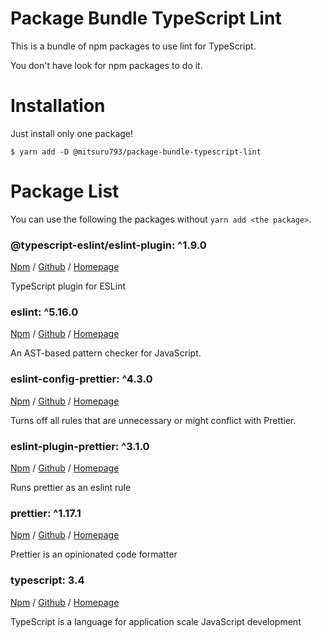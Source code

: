 # Package Bundle TypeScript Lint

This is a bundle of npm packages to use lint for TypeScript.

You don't have look for npm packages to do it.

# Installation

Just install only one package!

```
$ yarn add -D @mitsuru793/package-bundle-typescript-lint
```

# Package List

You can use the following the packages without `yarn add <the package>`.

### @typescript-eslint/eslint-plugin: ^1.9.0

[Npm](https://www.npmjs.com/package/@typescript-eslint/eslint-plugin) /
[Github](https://github.com/typescript-eslint/typescript-eslint) /
[Homepage](https://github.com/typescript-eslint/typescript-eslint#readme)

TypeScript plugin for ESLint

### eslint: ^5.16.0

[Npm](https://www.npmjs.com/package/eslint) /
[Github](https://github.com/eslint/eslint) /
[Homepage](https://eslint.org)

An AST-based pattern checker for JavaScript.

### eslint-config-prettier: ^4.3.0

[Npm](https://www.npmjs.com/package/eslint-config-prettier) /
[Github](https://github.com/prettier/eslint-config-prettier) /
[Homepage](https://github.com/prettier/eslint-config-prettier#readme)

Turns off all rules that are unnecessary or might conflict with Prettier.

### eslint-plugin-prettier: ^3.1.0

[Npm](https://www.npmjs.com/package/eslint-plugin-prettier) /
[Github](https://github.com/prettier/eslint-plugin-prettier) /
[Homepage](https://github.com/prettier/eslint-plugin-prettier#readme)

Runs prettier as an eslint rule

### prettier: ^1.17.1

[Npm](https://www.npmjs.com/package/prettier) /
[Github](https://github.com/prettier/prettier) /
[Homepage](https://prettier.io)

Prettier is an opinionated code formatter

### typescript: 3.4

[Npm](https://www.npmjs.com/package/typescript) /
[Github](https://github.com/Microsoft/TypeScript) /
[Homepage](https://www.typescriptlang.org/)

TypeScript is a language for application scale JavaScript development
